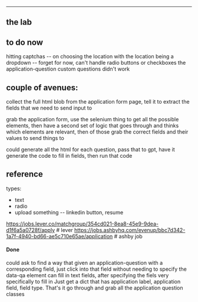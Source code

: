* * * 

## the lab

## to do now

hitting captchas -- on choosing the location with the location being a dropdown -- forget for now,
can't handle radio buttons or checkboxes
the application-question custom questions didn't work

## couple of avenues:

collect the full html blob from the application form page, tell it to extract the fields that we need to send input to

grab the application form, use the selenium thing to get all the possible elements, then have a second set of logic that goes through and thinks which elements are relevant, then of those grab the correct fields and their values to send things to

could generate all the html for each question, pass that to gpt, have it generate the code to fill in fields, then run that code

## reference

types:

- text
- radio
- upload something -- linkedin button, resume


https://jobs.lever.co/matchgroup/354cd021-8ea8-45e9-9dea-d1f6a5a0728f/apply # lever
https://jobs.ashbyhq.com/evenup/bbc7d342-1a7f-4940-bd66-ae5c710e65ae/application # ashby job

#### Done

could ask to find a way that given an application-question with a corresponding field, just click into that field without needing to specify the data-qa element
can fill in text fields, after specifying the fiels very specifically to fill in
Just get a dict that has application label, application field, field type. That's it
go through and grab all the application question classes